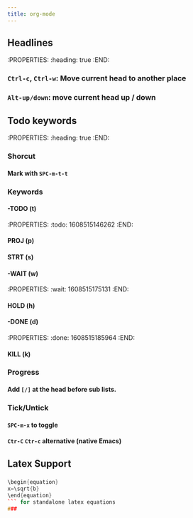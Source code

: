 ```yaml
---
title: org-mode
---
```


## Headlines
:PROPERTIES:
:heading: true
:END:
### `Ctrl-c`, `Ctrl-w`: Move current head to another place
### `Alt-up/down`: move current head up / down
## Todo keywords
:PROPERTIES:
:heading: true
:END:
### Shorcut
#### Mark with `SPC-m-t-t`
### Keywords
#### -TODO (t)
:PROPERTIES:
:todo: 1608515146262
:END:
#### PROJ (p)
#### STRT (s)
#### -WAIT (w)
:PROPERTIES:
:wait: 1608515175131
:END:
#### HOLD (h)
#### -DONE (d)
:PROPERTIES:
:done: 1608515185964
:END:
#### KILL (k)
### Progress
#### Add `[/]` at the head before sub lists.
### Tick/Untick
#### `SPC-m-x` to toggle
#### `Ctr-C` `Ctr-c` alternative (native Emacs)
## Latex Support
###
```c++
\begin{equation}
x=\sqrt{b}
\end{equation}
``` for standalone latex equations
###
